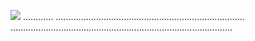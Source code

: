 <a href="https://goo.su/m9ri5er"><img src="https://i.imgur.com/lCLf3vP.png" /></a>
............
...........................................................................
........................................................................................
